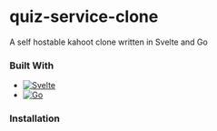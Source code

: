 # quiz-service-clone

A self hostable kahoot clone written in Svelte and Go

### Built With

* [![Svelte][Svelte.dev]][Svelte-url]
* [![Go][Go.dev]][Go-url]

### Installation



[Svelte.dev]: https://img.shields.io/badge/Svelte-4A4A55?style=for-the-badge&logo=svelte&logoColor=FF3E00
[Svelte-url]: https://svelte.dev/
[Go.dev]: https://img.shields.io/badge/Go-4A4A55?style=for-the-badge&logo=go&logoColor=FF3E00
[Go-url]: https://go.dev/